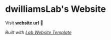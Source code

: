 
# dwilliamsLab's Website

Visit **[website url](#)** 🚀

_Built with [Lab Website Template](https://greene-lab.gitbook.io/lab-website-template-docs)_

